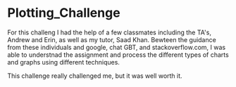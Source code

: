 # Plotting_Challenge

For this challeng I had the help of a few classmates including the TA's, Andrew and Erin, as well as my tutor, Saad Khan. Bewteen the guidance from these individuals and google, chat GBT, and stackoverflow.com, I was able to understnad the assignment and process the different types of charts and graphs using different techniques.

This challenge really challenged me, but it was well worth it.